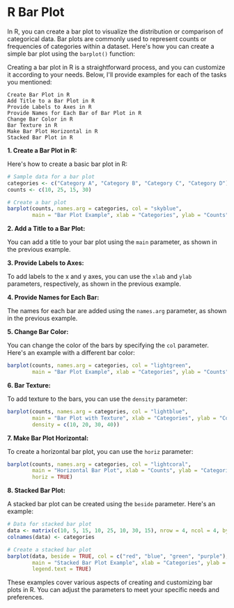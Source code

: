 # R Bar Plot
In R, you can create a bar plot to visualize the distribution or comparison of categorical data. Bar plots are commonly used to represent counts or frequencies of categories within a dataset. Here's how you can create a simple bar plot using the `barplot()` function:

Creating a bar plot in R is a straightforward process, and you can customize it according to your needs. Below, I'll provide examples for each of the tasks you mentioned:

```
Create Bar Plot in R
Add Title to a Bar Plot in R
Provide Labels to Axes in R
Provide Names for Each Bar of Bar Plot in R
Change Bar Color in R
Bar Texture in R
Make Bar Plot Horizontal in R
Stacked Bar Plot in R

```


**1. Create a Bar Plot in R:**

Here's how to create a basic bar plot in R:

```R
# Sample data for a bar plot
categories <- c("Category A", "Category B", "Category C", "Category D")
counts <- c(10, 25, 15, 30)

# Create a bar plot
barplot(counts, names.arg = categories, col = "skyblue",
        main = "Bar Plot Example", xlab = "Categories", ylab = "Counts")
```

**2. Add a Title to a Bar Plot:**

You can add a title to your bar plot using the `main` parameter, as shown in the previous example.

**3. Provide Labels to Axes:**

To add labels to the x and y axes, you can use the `xlab` and `ylab` parameters, respectively, as shown in the previous example.

**4. Provide Names for Each Bar:**

The names for each bar are added using the `names.arg` parameter, as shown in the previous example.

**5. Change Bar Color:**

You can change the color of the bars by specifying the `col` parameter. Here's an example with a different bar color:

```R
barplot(counts, names.arg = categories, col = "lightgreen",
        main = "Bar Plot Example", xlab = "Categories", ylab = "Counts")
```

**6. Bar Texture:**

To add texture to the bars, you can use the `density` parameter:

```R
barplot(counts, names.arg = categories, col = "lightblue",
        main = "Bar Plot with Texture", xlab = "Categories", ylab = "Counts",
        density = c(10, 20, 30, 40))
```

**7. Make Bar Plot Horizontal:**

To create a horizontal bar plot, you can use the `horiz` parameter:

```R
barplot(counts, names.arg = categories, col = "lightcoral",
        main = "Horizontal Bar Plot", xlab = "Counts", ylab = "Categories",
        horiz = TRUE)
```

**8. Stacked Bar Plot:**

A stacked bar plot can be created using the `beside` parameter. Here's an example:

```R
# Data for stacked bar plot
data <- matrix(c(10, 5, 15, 10, 25, 10, 30, 15), nrow = 4, ncol = 4, byrow = TRUE)
colnames(data) <- categories

# Create a stacked bar plot
barplot(data, beside = TRUE, col = c("red", "blue", "green", "purple"),
        main = "Stacked Bar Plot Example", xlab = "Categories", ylab = "Counts",
        legend.text = TRUE)
```

These examples cover various aspects of creating and customizing bar plots in R. You can adjust the parameters to meet your specific needs and preferences.
